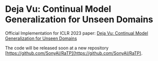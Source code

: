 # Deja Vu: Continual Model Generalization for Unseen Domains
Official Implementation for ICLR 2023 paper: [Deja Vu: Continual Model Generalization for Unseen Domains](https://arxiv.org/pdf/2301.10418.pdf)

The code will be released soon at a new repository [https://github.com/SonyAI/RaTP](https://github.com/SonyAI/RaTP).
